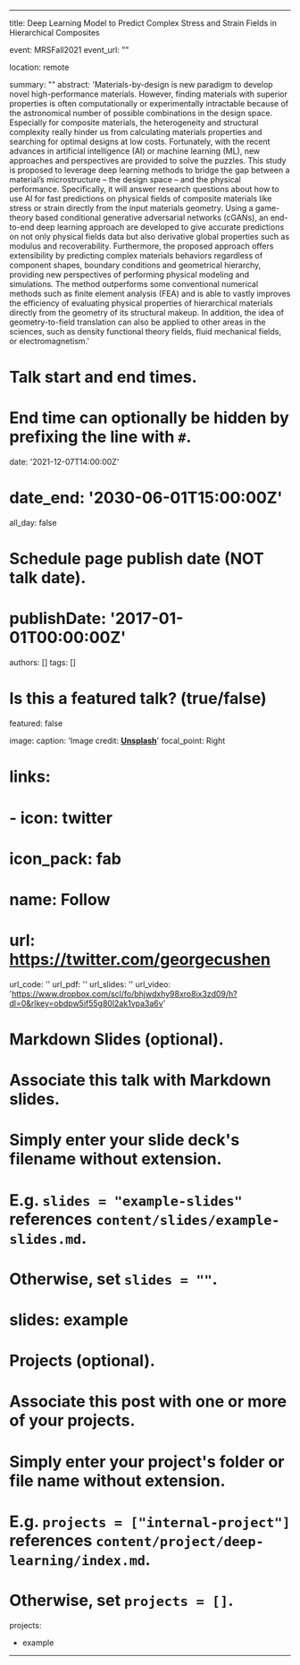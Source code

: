 
---
title: Deep Learning Model to Predict Complex Stress and Strain Fields in Hierarchical Composites

event: MRSFall2021
event_url: ""

location: remote

summary: ""
abstract: 'Materials-by-design is new paradigm to develop novel high-performance materials. However, finding materials with superior properties is often computationally or experimentally intractable because of the astronomical number of possible combinations in the design space. Especially for composite materials, the heterogeneity and structural complexity really hinder us from calculating materials properties and searching for optimal designs at low costs. Fortunately, with the recent advances in artificial intelligence (AI) or machine learning (ML), new approaches and perspectives are provided to solve the puzzles. This study is proposed to leverage deep learning methods to bridge the gap between a material’s microstructure – the design space – and the physical performance. Specifically, it will answer research questions about how to use AI for fast predictions on physical fields of composite materials like stress or strain directly from the input materials geometry. Using a game-theory based conditional generative adversarial networks (cGANs), an end-to-end deep learning approach are developed to give accurate predictions on not only physical fields data but also derivative global properties such as modulus and recoverability. Furthermore, the proposed approach offers extensibility by predicting complex materials behaviors regardless of component shapes, boundary conditions and geometrical hierarchy, providing new perspectives of performing physical modeling and simulations. The method outperforms some conventional numerical methods such as finite element analysis (FEA) and is able to vastly improves the efficiency of evaluating physical properties of hierarchical materials directly from the geometry of its structural makeup. In addition, the idea of geometry-to-field translation can also be applied to other areas in the sciences, such as density functional theory fields, fluid mechanical fields, or electromagnetism.'

# Talk start and end times.
#   End time can optionally be hidden by prefixing the line with `#`.
date: '2021-12-07T14:00:00Z'
# date_end: '2030-06-01T15:00:00Z'
all_day: false

# Schedule page publish date (NOT talk date).
# publishDate: '2017-01-01T00:00:00Z'

authors: []
tags: []

# Is this a featured talk? (true/false)
featured: false

image:
  caption: 'Image credit: [**Unsplash**](https://unsplash.com/photos/bzdhc5b3Bxs)'
  focal_point: Right

# links:
#  - icon: twitter
#    icon_pack: fab
#    name: Follow
#    url: https://twitter.com/georgecushen
url_code: ''
url_pdf: ''
url_slides: ''
url_video: 'https://www.dropbox.com/scl/fo/bhjwdxhy98xro8ix3zd09/h?dl=0&rlkey=obdpw5if55g80l2ak1vpa3a6v'

# Markdown Slides (optional).
#   Associate this talk with Markdown slides.
#   Simply enter your slide deck's filename without extension.
#   E.g. `slides = "example-slides"` references `content/slides/example-slides.md`.
#   Otherwise, set `slides = ""`.
# slides: example

# Projects (optional).
#   Associate this post with one or more of your projects.
#   Simply enter your project's folder or file name without extension.
#   E.g. `projects = ["internal-project"]` references `content/project/deep-learning/index.md`.
#   Otherwise, set `projects = []`.
projects:
  - example
---
